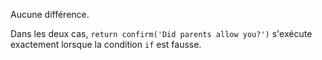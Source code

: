Aucune différence.

Dans les deux cas, `return confirm('Did parents allow you?')` s'exécute exactement lorsque la condition `if` est fausse.